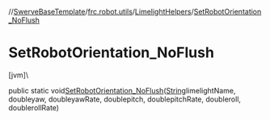 //[SwerveBaseTemplate](../../../index.md)/[frc.robot.utils](../index.md)/[LimelightHelpers](index.md)/[SetRobotOrientation_NoFlush](-set-robot-orientation_-no-flush.md)

# SetRobotOrientation_NoFlush

[jvm]\

public static void[SetRobotOrientation_NoFlush](-set-robot-orientation_-no-flush.md)([String](https://docs.oracle.com/javase/8/docs/api/java/lang/String.html)limelightName, doubleyaw, doubleyawRate, doublepitch, doublepitchRate, doubleroll, doublerollRate)

